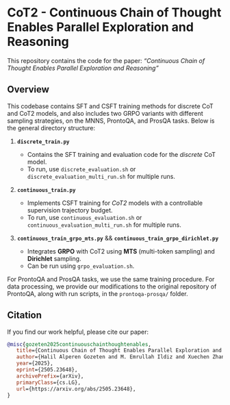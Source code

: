 # CoT2 - Continuous Chain of Thought Enables Parallel Exploration and Reasoning 

This repository contains the code for the paper: *“Continuous Chain of Thought Enables Parallel Exploration and Reasoning”*

## Overview

This codebase contains SFT and CSFT training methods for discrete CoT and CoT2 models, and also includes two GRPO variants with different sampling strategies, on the MNNS, ProntoQA, and ProsQA tasks. Below is the general directory structure:

1. **`discrete_train.py`**

   * Contains the SFT training and evaluation code for the *discrete* CoT model.
   * To run, use `discrete_evaluation.sh` or `discrete_evaluation_multi_run.sh` for multiple runs.

2. **`continuous_train.py`**

   * Implements CSFT training for *CoT2* models with a controllable supervision trajectory budget.
   * To run, use `continuous_evaluation.sh` or `continuous_evaluation_multi_run.sh` for multiple runs.

3. **`continuous_train_grpo_mts.py`**  && **`continuous_train_grpo_dirichlet.py`**

   * Integrates **GRPO** with CoT2 using **MTS** (multi-token sampling) and **Dirichlet** sampling.
   * Can be run using `grpo_evaluation.sh`.

For ProntoQA and ProsQA tasks, we use the same training procedure. For data processing,
we provide our modifications to the original repository of ProntoQA, along with run scripts, in the `prontoqa-prosqa/` folder.

## Citation

If you find our work helpful, please cite our paper:

```bibtex
@misc{gozeten2025continuouschainthoughtenables,
   title={Continuous Chain of Thought Enables Parallel Exploration and Reasoning}, 
   author={Halil Alperen Gozeten and M. Emrullah Ildiz and Xuechen Zhang and Hrayr Harutyunyan and Ankit Singh Rawat and Samet Oymak},
   year={2025},
   eprint={2505.23648},
   archivePrefix={arXiv},
   primaryClass={cs.LG},
   url={https://arxiv.org/abs/2505.23648}, 
}

```

